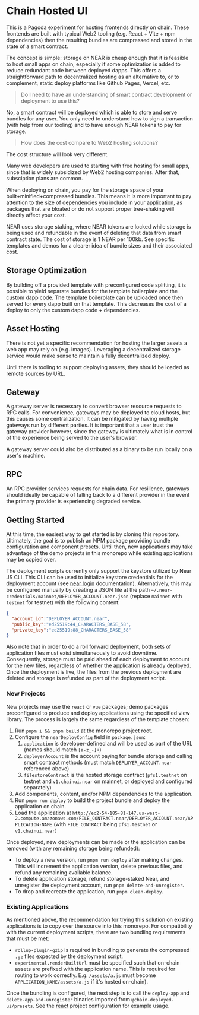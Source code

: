 # Chain Hosted UI

This is a Pagoda experiment for hosting frontends directly on chain. These frontends are built with typical Web2 tooling (e.g. React + Vite + npm dependencies) then the resulting bundles are compressed and stored in the state of a smart contract.

The concept is simple: storage on NEAR is cheap enough that it is feasible to host small apps on chain, especially if some optimization is added to reduce redundant code between deployed dapps. This offers a straightforward path to decentralized hosting as an alternative to, or to complement, static deploy platforms like Github Pages, Vercel, etc.

> Do I need to have an understanding of smart contract development or deployment to use this?

No, a smart contract will be deployed which is able to store and serve bundles for any user. You only need to understand how to sign a transaction (with help from our tooling) and to have enough NEAR tokens to pay for storage.

> How does the cost compare to Web2 hosting solutions?

The cost structure will look very different.

Many web developers are used to starting with free hosting for small apps, since that is widely subsidized by Web2 hosting companies. After that, subsciption plans are common.

When deploying on chain, you pay for the storage space of your built+minified+compressed bundles. This means it is more important to pay attention to the size of dependencies you include in your application, as packages that are bloated or do not support proper tree-shaking will directly affect your cost.

NEAR uses storage staking, where NEAR tokens are locked while storage is being used and refundable in the event of deleting that data from smart contract state. The cost of storage is 1 NEAR per 100kb. See specific templates and demos for a clearer idea of bundle sizes and their associated cost.

## Storage Optimization

By building off a provided template with preconfigured code splitting, it is possible to yield separate bundles for the template boilerplate and the custom dapp code. The template boilerplate can be uploaded once then served for every dapp built on that template. This decreases the cost of a deploy to only the custom dapp code + dependencies.

## Asset Hosting

There is not yet a specific recommendation for hosting the larger assets a web app may rely on (e.g. images). Leveraging a decentralized storage service would make sense to maintain a fully decentralized deploy.

Until there is tooling to support deploying assets, they should be loaded as remote sources by URL.

## Gateway

A gateway server is necessary to convert browser resource requests to RPC calls. For convenience, gateways may be deployed to cloud hosts, but this causes some centralization. It can be mitigated by having multiple gateways run by different parties. It is important that a user trust the gateway provider however, since the gateway is ultimately what is in control of the experience being served to the user's browser.

A gateway server could also be distributed as a binary to be run locally on a user's machine.

## RPC

An RPC provider services requests for chain data. For resilience, gateways should ideally be capable of falling back to a different provider in the event the primary provider is experiencing degraded service.

## Getting Started

At this time, the easiest way to get started is by cloning this repository. Ultimately, the goal is to publish an NPM
package providing bundle configuration and component presets. Until then, new applications may take advantage of the
demo projects in this monorepo while existing applications may be copied over.

The deployment scripts currently only support the keystore utilized by Near JS CLI. This CLI can be used to initialize
keystore credentials for the deployment account (see [near login](https://docs.near.org/tools/near-cli#near-login)
documentation). Alternatively, this may be configured manually by creating a JSON file at the path
`~/.near-credentials/mainnet/DEPLOYER_ACCOUNT.near.json` (replace `mainnet` with `testnet` for testnet) with the
following content:
```json
{
  "account_id":"DEPLOYER_ACCOUNT.near",
  "public_key":"ed25519:44_CHARACTERS_BASE_58",
  "private_key":"ed25519:88_CHARACTERS_BASE_58"
}
```

Also note that in order to do a roll forward deployment, both sets of application files must exist simultaneously to
avoid downtime. Consequently, storage must be paid ahead of each deployment to account for the new files, regardless
of whether the application is already deployed. Once the deployment is live, the files from the previous deployment
are deleted and storage is refunded as part of the deployment script.

### New Projects

New projects may use the `react` or `vue` packages; demo packages preconfigured to produce and deploy applications
using the specified view library. The process is largely the same regardless of the template chosen:

1. Run `pnpm i && pnpm build` at the monorepo project root. 
2. Configure the `nearDeployConfig` field in `package.json`:
   1. `application` is developer-defined and will be used as part of the URL (names should match `[a-z_-]+`)
   2. `deployerAccount` is the account paying for bundle storage and calling smart contract methods (must match `DEPLOYER_ACCOUNT.near` referenced above)
   3. `filestoreContract` is the hosted storage contract (`pfs1.testnet` on testnet and `v1.chainui.near` on mainnet, or deployed and configured separately)
3. Add components, content, and/or NPM dependencies to the application.
4. Run `pnpm run deploy` to build the project bundle and deploy the application on chain.
5. Load the application at `http://ec2-54-185-81-147.us-west-2.compute.amazonaws.com/FILE_CONTRACT.near/DEPLOYER_ACCOUNT.near/APPLICATION-NAME` (with `FILE_CONTRACT` being `pfs1.testnet` or `v1.chainui.near`)

Once deployed, new deployments can be made or the application can be removed (with any remaining storage being refunded):
- To deploy a new version, run `pnpm run deploy` after making changes. This will increment the application version, delete previous files, and refund any remaining available balance.
- To delete application storage, refund storage-staked Near, and unregister the deployment account, run `pnpm delete-and-unregister`.
- To drop and recreate the application, run `pnpm clean-deploy`.


### Existing Applications

As mentioned above, the recommendation for trying this solution on existing applications is to copy over the source
into this monorepo. For compatibility with the current deployment scripts, there are two bundling requirements that
must be met:
- `rollup-plugin-gzip` is required in bundling to generate the compressed `.gz` files expected by the deployment script.
- `experimental.renderBuiltUrl` must be specified such that on-chain assets are prefixed with the application name. This is required
   for routing to work correctly. E.g. `/assets/a.js` must become `APPLICATION_NAME/assets/a.js` if it's hosted on-chain).

Once the bundling is configured, the next step is to call the `deploy-app` and `delete-app-and-unregister` binaries imported
from `@chain-deployed-ui/presets`. See the [react](./packages/react/package.json) project configuration for example usage.
